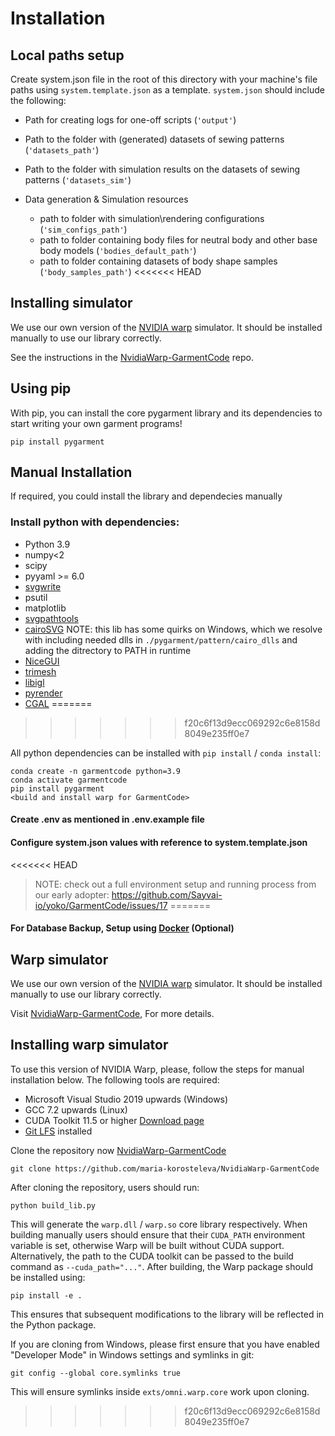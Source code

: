 # Installation

## Local paths setup

Create system.json file in the root of this directory with your machine's file paths using `system.template.json` as a template.
`system.json` should include the following:
* Path for creating logs for one-off scripts (`'output'`)
* Path to the folder with (generated) datasets of sewing patterns (`'datasets_path'`)
* Path to the folder with simulation results on the datasets of sewing patterns (`'datasets_sim'`)

* Data generation & Simulation resources
    * path to folder with simulation\rendering configurations (`'sim_configs_path'`)
    * path to folder containing body files for neutral body and other base body models (`'bodies_default_path'`)
    * path to folder containing datasets of body shape samples (`'body_samples_path'`)
<<<<<<< HEAD


## Installing simulator

We use our own version of the [NVIDIA warp](https://github.com/maria-korosteleva/NvidiaWarp-GarmentCode) simulator. It should be installed manually to use our library correctly.

See the instructions in the [NvidiaWarp-GarmentCode](https://github.com/maria-korosteleva/NvidiaWarp-GarmentCode) repo.

## Using pip

With pip, you can install the core pygarment library and its dependencies to start writing your own garment programs!

```
pip install pygarment
```

## Manual Installation

If required, you could install the library and dependecies manually

### Install python with dependencies:

* Python 3.9
* numpy<2
* scipy
* pyyaml >= 6.0
* [svgwrite](https://pypi.org/project/svgwrite/)
* psutil
* matplotlib
* [svgpathtools](https://github.com/mathandy/svgpathtools)
* [cairoSVG](https://cairosvg.org/)
    NOTE: this lib has some quirks on Windows, which we resolve with including needed dlls in `./pygarment/pattern/cairo_dlls` and adding the ditrectory to PATH in runtime
* [NiceGUI](https://nicegui.io/#installation)
* [trimesh](https://trimesh.org/)
* [libigl](https://libigl.github.io/libigl-python-bindings/)
* [pyrender](https://pyrender.readthedocs.io/en/latest/index.html)
* [CGAL](https://pypi.org/project/cgal/)
=======
>>>>>>> f20c6f13d9ecc069292c6e8158d8049e235ff0e7

All python dependencies can be installed with `pip install` / `conda install`:

```
conda create -n garmentcode python=3.9
conda activate garmentcode
pip install pygarment
<build and install warp for GarmentCode>
```

#### Create .env as mentioned in .env.example file

#### Configure system.json values with reference to system.template.json

<<<<<<< HEAD
> NOTE: check out a full environment setup and running process from our early adopter: https://github.com/Sayvai-io/yoko/GarmentCode/issues/17
=======
#### For Database Backup, Setup using [Docker](./Dockerization.md) (Optional)

## Warp simulator

We use our own version of the [NVIDIA warp](https://github.com/maria-korosteleva/NvidiaWarp-GarmentCode) simulator. It should be installed manually to use our library correctly.

 Visit [NvidiaWarp-GarmentCode](https://github.com/maria-korosteleva/NvidiaWarp-GarmentCode), For more details.

## Installing warp simulator

To use this version of NVIDIA Warp, please, follow the steps for manual installation below. The following tools are required:

* Microsoft Visual Studio 2019 upwards (Windows)
* GCC 7.2 upwards (Linux)
* CUDA Toolkit 11.5 or higher [Download page](https://developer.nvidia.com/cuda-downloads)
* [Git LFS](https://git-lfs.github.com/) installed

Clone the repository now [NvidiaWarp-GarmentCode](https://github.com/maria-korosteleva/NvidiaWarp-GarmentCode)

    git clone https://github.com/maria-korosteleva/NvidiaWarp-GarmentCode

After cloning the repository, users should run:

    python build_lib.py

This will generate the `warp.dll` / `warp.so` core library respectively. When building manually users should ensure that their `CUDA_PATH` environment variable is set, otherwise Warp will be built without CUDA support. Alternatively, the path to the CUDA toolkit can be passed to the build command as `--cuda_path="..."`. After building, the Warp package should be installed using:

    pip install -e .

This ensures that subsequent modifications to the library will be reflected in the Python package.

If you are cloning from Windows, please first ensure that you have enabled "Developer Mode" in Windows settings and symlinks in git:

    git config --global core.symlinks true

This will ensure symlinks inside ``exts/omni.warp.core`` work upon cloning.
>>>>>>> f20c6f13d9ecc069292c6e8158d8049e235ff0e7
